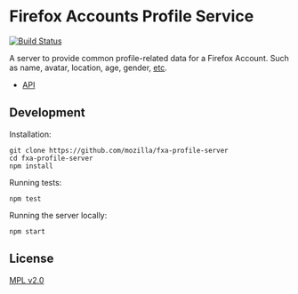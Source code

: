 # Firefox Accounts Profile Service

[![Build Status](https://travis-ci.org/mozilla/fxa-profile-server.svg?branch=master)](https://travis-ci.org/mozilla/fxa-profile-server)

A server to provide common profile-related data for a Firefox Account.
Such as name, avatar, location, age, gender, [etc](https://wiki.mozilla.org/Identity/Firefox-Accounts#What_information_does_Firefox_Accounts_store_about_the_user.3F_Can_I_use_it_to_store_user_data_for_my_application_or_service.3F).

- [API](./docs/api.md)

## Development

Installation:

```
git clone https://github.com/mozilla/fxa-profile-server
cd fxa-profile-server
npm install
```

Running tests:

```
npm test
```

Running the server locally:

```
npm start
```

## License

[MPL v2.0](./LICENSE)
